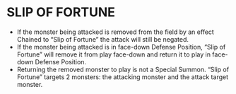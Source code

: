 
# SLIP OF FORTUNE

*   If the monster being attacked is removed from the field by an effect Chained to “Slip of Fortune” the attack will still be negated.
*   If the monster being attacked is in face-down Defense Position, “Slip of Fortune” will remove it from play face-down and return it to play in face-down Defense Position.
*   Returning the removed monster to play is not a Special Summon. “Slip of Fortune” targets 2 monsters: the attacking monster and the attack target monster.

  